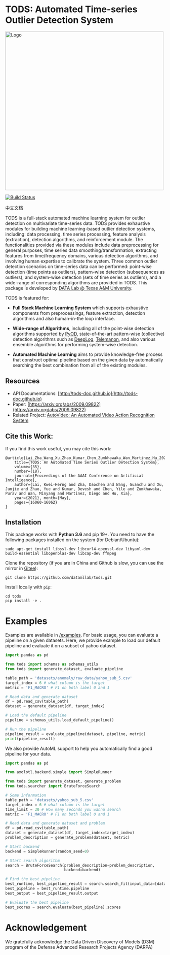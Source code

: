 # TODS: Automated Time-series Outlier Detection System

<img width="500" src="./docs/img/tods_logo.png" alt="Logo" />

[![Build Status](https://travis-ci.org/datamllab/tods.svg?branch=master)](https://travis-ci.org/datamllab/tods)

[中文文档](README.zh-CN.md)

TODS is a full-stack automated machine learning system for outlier detection on multivariate time-series data. TODS provides exhaustive modules for building machine learning-based outlier detection systems, including: data processing, time series processing, feature analysis (extraction), detection algorithms, and reinforcement module. The functionalities provided via these modules include data preprocessing for general purposes, time series data smoothing/transformation, extracting features from time/frequency domains, various detection algorithms, and involving human expertise to calibrate the system. Three common outlier detection scenarios on time-series data can be performed: point-wise detection (time points as outliers), pattern-wise detection (subsequences as outliers), and system-wise detection (sets of time series as outliers), and a wide-range of corresponding algorithms are provided in TODS. This package is developed by [DATA Lab @ Texas A&M University](https://people.engr.tamu.edu/xiahu/index.html).

TODS is featured for:
* **Full Stack Machine Learning System** which supports exhaustive components from preprocessings, feature extraction, detection algorithms and also human-in-the loop interface. 

* **Wide-range of Algorithms**, including all of the point-wise detection algorithms supported by [PyOD](https://github.com/yzhao062/pyod), state-of-the-art pattern-wise (collective) detection algorithms such as [DeepLog](https://www.cs.utah.edu/~lifeifei/papers/deeplog.pdf), [Telemanon](https://arxiv.org/pdf/1802.04431.pdf), and also various ensemble algorithms for performing system-wise detection.

* **Automated Machine Learning** aims to provide knowledge-free process that construct optimal pipeline based on the given data by automatically searching the best combination from all of the existing modules.

## Resources
* API Documentations: [http://tods-doc.github.io](http://tods-doc.github.io)
* Paper: [https://arxiv.org/abs/2009.09822](https://arxiv.org/abs/2009.09822)
* Related Project: [AutoVideo: An Automated Video Action Recognition System](https://github.com/datamllab/autovideo)

## Cite this Work:
If you find this  work useful, you may cite this work:
```
@article{Lai_Zha_Wang_Xu_Zhao_Kumar_Chen_Zumkhawaka_Wan_Martinez_Hu_2021, 
	title={TODS: An Automated Time Series Outlier Detection System}, 
	volume={35}, 
	number={18}, 
	journal={Proceedings of the AAAI Conference on Artificial Intelligence}, 
	author={Lai, Kwei-Herng and Zha, Daochen and Wang, Guanchu and Xu, Junjie and Zhao, Yue and Kumar, Devesh and Chen, Yile and Zumkhawaka, Purav and Wan, Minyang and Martinez, Diego and Hu, Xia}, 
	year={2021}, month={May}, 
	pages={16060-16062} 
}

```

## Installation

This package works with **Python 3.6** and pip 19+. You need to have the following packages installed on the system (for Debian/Ubuntu):
```
sudo apt-get install libssl-dev libcurl4-openssl-dev libyaml-dev build-essential libopenblas-dev libcap-dev ffmpeg
```

Clone the repository (if you are in China and Github is slow, you can use the mirror in [Gitee](https://gitee.com/daochenzha/tods)):
```
git clone https://github.com/datamllab/tods.git
```
Install locally with `pip`:
```
cd tods
pip install -e .
```

# Examples
Examples are available in [/examples](examples/). For basic usage, you can evaluate a pipeline on a given datasets. Here, we provide example to load our default pipeline and evaluate it on a subset of yahoo dataset.
```python
import pandas as pd

from tods import schemas as schemas_utils
from tods import generate_dataset, evaluate_pipeline

table_path = 'datasets/anomaly/raw_data/yahoo_sub_5.csv'
target_index = 6 # what column is the target
metric = 'F1_MACRO' # F1 on both label 0 and 1

# Read data and generate dataset
df = pd.read_csv(table_path)
dataset = generate_dataset(df, target_index)

# Load the default pipeline
pipeline = schemas_utils.load_default_pipeline()

# Run the pipeline
pipeline_result = evaluate_pipeline(dataset, pipeline, metric)
print(pipeline_result)
```
We also provide AutoML support to help you automatically find a good pipeline for your data.
```python
import pandas as pd

from axolotl.backend.simple import SimpleRunner

from tods import generate_dataset, generate_problem
from tods.searcher import BruteForceSearch

# Some information
table_path = 'datasets/yahoo_sub_5.csv'
target_index = 6 # what column is the target
time_limit = 30 # How many seconds you wanna search
metric = 'F1_MACRO' # F1 on both label 0 and 1

# Read data and generate dataset and problem
df = pd.read_csv(table_path)
dataset = generate_dataset(df, target_index=target_index)
problem_description = generate_problem(dataset, metric)

# Start backend
backend = SimpleRunner(random_seed=0)

# Start search algorithm
search = BruteForceSearch(problem_description=problem_description,
                          backend=backend)

# Find the best pipeline
best_runtime, best_pipeline_result = search.search_fit(input_data=[dataset], time_limit=time_limit)
best_pipeline = best_runtime.pipeline
best_output = best_pipeline_result.output

# Evaluate the best pipeline
best_scores = search.evaluate(best_pipeline).scores
```
# Acknowledgement
We gratefully acknowledge the Data Driven Discovery of Models (D3M) program of the Defense Advanced Research Projects Agency (DARPA)

